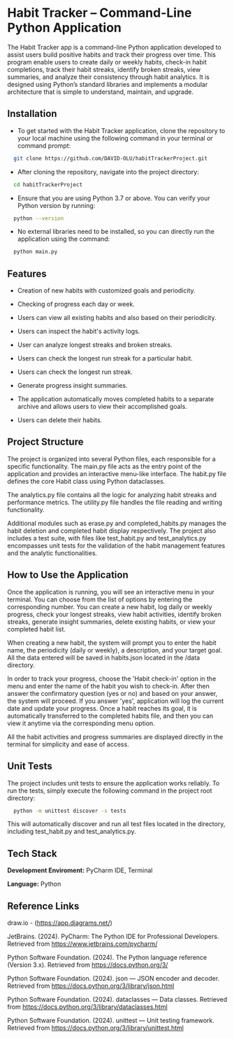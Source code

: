 
# Habit Tracker – Command-Line Python Application

The Habit Tracker app is a command-line Python application developed to assist users build positive habits and track their progress over time. This program enable users to create daily or weekly habits, check-in habit completions, track their habit streaks, identify broken streaks, view summaries, and analyze their consistency through habit analytics. It is designed using Python’s standard libraries and implements a modular architecture that is simple to understand, maintain, and upgrade.





## Installation

-  To get started with the Habit Tracker application, clone the repository to your local machine using the following command in your terminal or command prompt:

```bash
  git clone https://github.com/DAVID-OLU/habitTrackerProject.git

```

-  After cloning the repository, navigate into the project directory:
```bash
  cd habitTrackerProject
```

-  Ensure that you are using Python 3.7 or above. You can verify your Python version by running:
```bash
  python --version
```

-  No external libraries need to be installed, so you can directly run the application using the command:
```bash
  python main.py
```


## Features

-  Creation of new habits with customized goals and periodicity.

-  Checking of progress each day or week.

-  Users can view all existing habits and also based on their periodicity.

-  Users can inspect the habit's activity logs.

-  User can analyze longest streaks and broken streaks.

-  Users can check the longest run streak for a particular habit.

-  Users can check the longest run streak.

-  Generate progress insight summaries.

-  The application automatically moves completed habits to a separate archive and allows users to view their accomplished goals.

-  Users can delete their habits.



## Project Structure

The project is organized into several Python files, each responsible for a specific functionality. The main.py file acts as the entry point of the application and provides an interactive menu-like interface. The habit.py file defines the core Habit class using Python dataclasses. 

The analytics.py file contains all the logic for analyzing habit streaks and performance metrics. The utility.py file handles the file reading and writing functionality. 

Additional modules such as erase.py and completed_habits.py manages the habit deletion and completed habit display respectively. The project also includes a test suite, with files like test_habit.py and test_analytics.py encompasses unit tests for the validation of the habit management features and the analytic functionalities.





## How to Use the Application

Once the application is running, you will see an interactive menu in your terminal. You can choose from the list of options by entering the corresponding number. You can create a new habit, log daily or weekly progress, check your longest streaks, view habit activities, identify broken streaks, generate insight summaries, delete existing habits, or view your completed habit list.

When creating a new habit, the system will prompt you to enter the habit name, the periodicity (daily or weekly), a description, and your target goal. All the data entered will be saved in habits.json located in the /data directory.

In order to track your progress, choose the 'Habit check-in' option in the menu and enter the name of the habit you wish to check-in. After then answer the confirmatory question (yes or no) and based on your answer, the system will proceed. If you answer 'yes', application will log the current date and update your progress. Once a habit reaches its goal, it is automatically transferred to the completed habits file, and then you can view it anytime via the corresponding menu option.

All the habit activities and progress summaries are displayed directly in the terminal for simplicity and ease of access.
## Unit Tests

The project includes unit tests to ensure the application works reliably. To run the tests, simply execute the following command in the project root directory:
```bash
  python -m unittest discover -s tests
```
This will automatically discover and run all test files located in the directory, including test_habit.py and test_analytics.py.

## Tech Stack

**Development Enviroment:** PyCharm IDE, Terminal

**Language:** Python


## Reference Links

draw.io - (https://app.diagrams.net/)

JetBrains. (2024). PyCharm: The Python IDE for Professional Developers. Retrieved from https://www.jetbrains.com/pycharm/

Python Software Foundation. (2024). The Python language reference (Version 3.x). Retrieved from https://docs.python.org/3/

Python Software Foundation. (2024). json — JSON encoder and decoder. Retrieved from https://docs.python.org/3/library/json.html

Python Software Foundation. (2024). dataclasses — Data classes. Retrieved from https://docs.python.org/3/library/dataclasses.html

Python Software Foundation. (2024). unittest — Unit testing framework. Retrieved from https://docs.python.org/3/library/unittest.html


